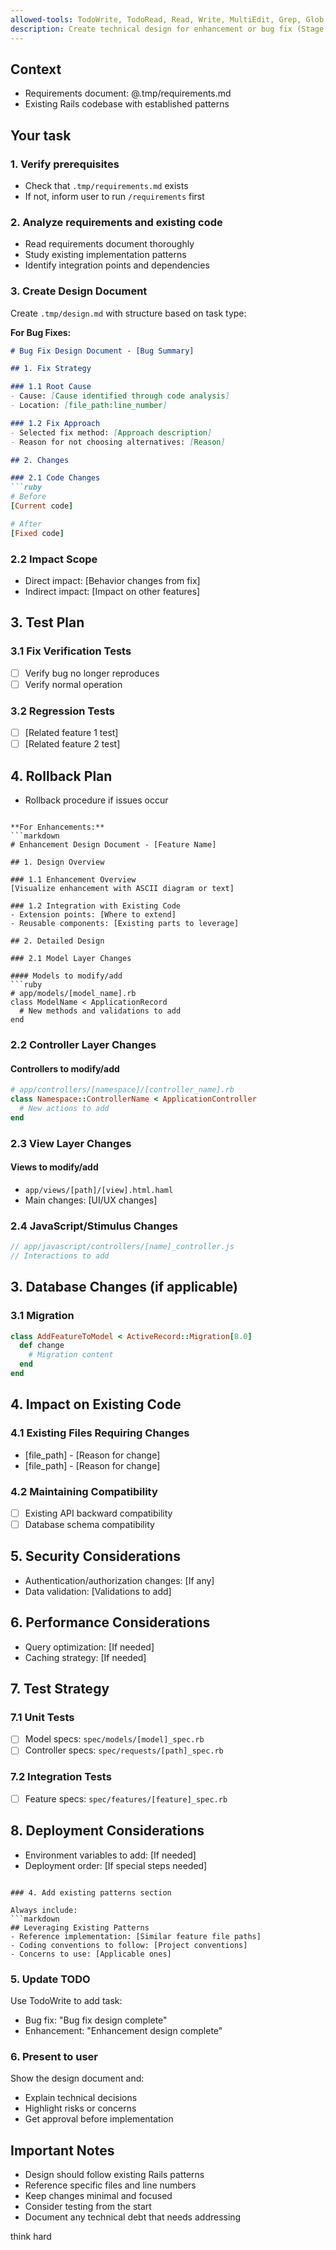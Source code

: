 ```yaml
---
allowed-tools: TodoWrite, TodoRead, Read, Write, MultiEdit, Grep, Glob, Task
description: Create technical design for enhancement or bug fix (Stage 2 of Spec-Driven Development)
---
```


## Context

- Requirements document: @.tmp/requirements.md
- Existing Rails codebase with established patterns

## Your task

### 1. Verify prerequisites

- Check that `.tmp/requirements.md` exists
- If not, inform user to run `/requirements` first

### 2. Analyze requirements and existing code

- Read requirements document thoroughly
- Study existing implementation patterns
- Identify integration points and dependencies

### 3. Create Design Document

Create `.tmp/design.md` with structure based on task type:

**For Bug Fixes:**
```markdown
# Bug Fix Design Document - [Bug Summary]

## 1. Fix Strategy

### 1.1 Root Cause
- Cause: [Cause identified through code analysis]
- Location: [file_path:line_number]

### 1.2 Fix Approach
- Selected fix method: [Approach description]
- Reason for not choosing alternatives: [Reason]

## 2. Changes

### 2.1 Code Changes
```ruby
# Before
[Current code]

# After
[Fixed code]
```

### 2.2 Impact Scope
- Direct impact: [Behavior changes from fix]
- Indirect impact: [Impact on other features]

## 3. Test Plan

### 3.1 Fix Verification Tests
- [ ] Verify bug no longer reproduces
- [ ] Verify normal operation

### 3.2 Regression Tests
- [ ] [Related feature 1 test]
- [ ] [Related feature 2 test]

## 4. Rollback Plan
- Rollback procedure if issues occur
```

**For Enhancements:**
```markdown
# Enhancement Design Document - [Feature Name]

## 1. Design Overview

### 1.1 Enhancement Overview
[Visualize enhancement with ASCII diagram or text]

### 1.2 Integration with Existing Code
- Extension points: [Where to extend]
- Reusable components: [Existing parts to leverage]

## 2. Detailed Design

### 2.1 Model Layer Changes

#### Models to modify/add
```ruby
# app/models/[model_name].rb
class ModelName < ApplicationRecord
  # New methods and validations to add
end
```

### 2.2 Controller Layer Changes

#### Controllers to modify/add
```ruby
# app/controllers/[namespace]/[controller_name].rb
class Namespace::ControllerName < ApplicationController
  # New actions to add
end
```

### 2.3 View Layer Changes

#### Views to modify/add
- `app/views/[path]/[view].html.haml`
- Main changes: [UI/UX changes]

### 2.4 JavaScript/Stimulus Changes

```javascript
// app/javascript/controllers/[name]_controller.js
// Interactions to add
```

## 3. Database Changes (if applicable)

### 3.1 Migration
```ruby
class AddFeatureToModel < ActiveRecord::Migration[8.0]
  def change
    # Migration content
  end
end
```

## 4. Impact on Existing Code

### 4.1 Existing Files Requiring Changes
- [file_path] - [Reason for change]
- [file_path] - [Reason for change]

### 4.2 Maintaining Compatibility
- [ ] Existing API backward compatibility
- [ ] Database schema compatibility

## 5. Security Considerations
- Authentication/authorization changes: [If any]
- Data validation: [Validations to add]

## 6. Performance Considerations
- Query optimization: [If needed]
- Caching strategy: [If needed]

## 7. Test Strategy

### 7.1 Unit Tests
- [ ] Model specs: `spec/models/[model]_spec.rb`
- [ ] Controller specs: `spec/requests/[path]_spec.rb`

### 7.2 Integration Tests
- [ ] Feature specs: `spec/features/[feature]_spec.rb`

## 8. Deployment Considerations
- Environment variables to add: [If needed]
- Deployment order: [If special steps needed]
```

### 4. Add existing patterns section

Always include:
```markdown
## Leveraging Existing Patterns
- Reference implementation: [Similar feature file paths]
- Coding conventions to follow: [Project conventions]
- Concerns to use: [Applicable ones]
```

### 5. Update TODO

Use TodoWrite to add task:
- Bug fix: "Bug fix design complete"
- Enhancement: "Enhancement design complete"

### 6. Present to user

Show the design document and:
- Explain technical decisions
- Highlight risks or concerns
- Get approval before implementation

## Important Notes

- Design should follow existing Rails patterns
- Reference specific files and line numbers
- Keep changes minimal and focused
- Consider testing from the start
- Document any technical debt that needs addressing

think hard